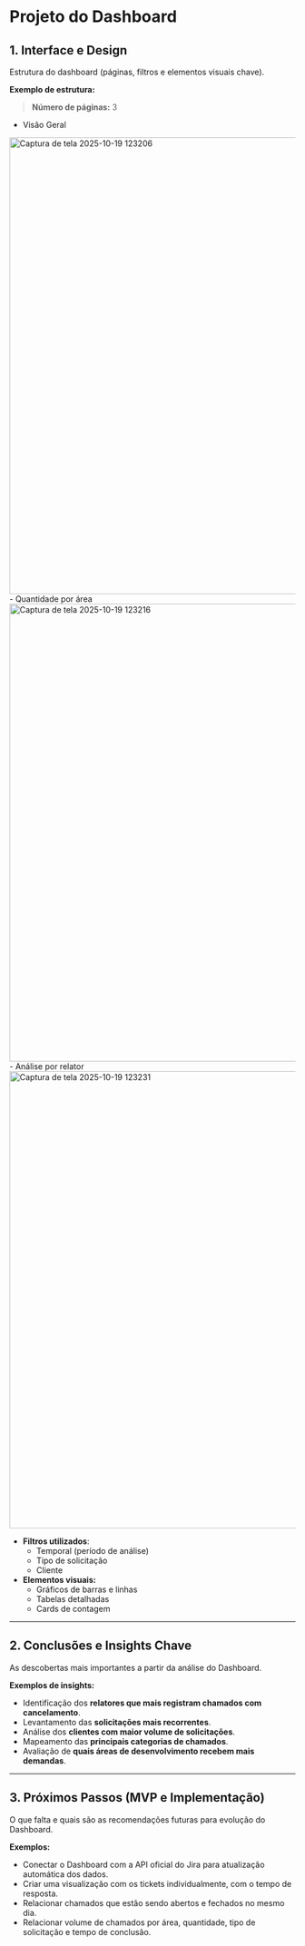 # Projeto do Dashboard

## 1. Interface e Design

Estrutura do dashboard (páginas, filtros e elementos visuais chave).  

**Exemplo de estrutura:**  
> **Número de páginas:** 3  
  - Visão Geral
   <img width="1438" height="805" alt="Captura de tela 2025-10-19 123206" src="https://github.com/user-attachments/assets/e32d850e-c664-4e50-80e6-5e3d368b7264" />
  - Quantidade por área
   <img width="1438" height="807" alt="Captura de tela 2025-10-19 123216" src="https://github.com/user-attachments/assets/08878a7e-dd77-4119-a029-b031613015c7" />
  - Análise por relator
   <img width="1437" height="806" alt="Captura de tela 2025-10-19 123231" src="https://github.com/user-attachments/assets/0b45484a-c405-47da-8f52-817f740bf63b" />
    
- **Filtros utilizados**:
  - Temporal (período de análise)  
  - Tipo de solicitação
  - Cliente  
- **Elementos visuais:**  
  - Gráficos de barras e linhas  
  - Tabelas detalhadas  
  - Cards de contagem 

---


## 2. Conclusões e Insights Chave

As descobertas mais importantes a partir da análise do Dashboard.  

**Exemplos de insights:**  
- Identificação dos **relatores que mais registram chamados com cancelamento**.  
- Levantamento das **solicitações mais recorrentes**.  
- Análise dos **clientes com maior volume de solicitações**.  
- Mapeamento das **principais categorias de chamados**.  
- Avaliação de **quais áreas de desenvolvimento recebem mais demandas**.

---

## 3. Próximos Passos (MVP e Implementação)

O que falta e quais são as recomendações futuras para evolução do Dashboard.  

**Exemplos:**  
- Conectar o Dashboard com a API oficial do Jira para atualização automática dos dados.  
- Criar uma visualização com os tickets individualmente, com o tempo de resposta.  
- Relacionar chamados que estão sendo abertos e fechados no mesmo dia.
- Relacionar volume de chamados por área, quantidade, tipo de solicitação e tempo de conclusão.

